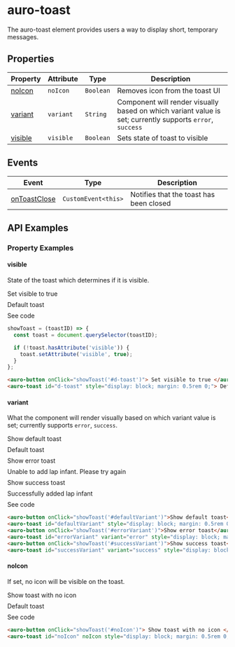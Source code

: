 <!-- AURO-GENERATED-CONTENT:START (FILE:src=./../api.md) -->
<!-- The below content is automatically added from ./../api.md -->

# auro-toast

The auro-toast element provides users a way to display short, temporary messages.

## Properties

| Property  | Attribute | Type      | Description                                      |
|-----------|-----------|-----------|--------------------------------------------------|
| [noIcon](#noIcon)  | `noIcon`  | `Boolean` | Removes icon from the toast UI                   |
| [variant](#variant) | `variant` | `String`  | Component will render visually based on which variant value is set; currently supports `error`, `success` |
| [visible](#visible) | `visible` | `Boolean` | Sets state of toast to visible                   |

## Events

| Event          | Type                | Description                             |
|----------------|---------------------|-----------------------------------------|
| [onToastClose](#onToastClose) | `CustomEvent<this>` | Notifies that the toast has been closed |
<!-- AURO-GENERATED-CONTENT:END -->

## API Examples

### Property Examples

#### visible

State of the toast which determines if it is visible.

<div class="exampleWrapper">
  <!-- AURO-GENERATED-CONTENT:START (FILE:src=./../../apiExamples/visible.html) -->
  <!-- The below content is automatically added from ./../../apiExamples/visible.html -->
  <auro-button onClick="showToast('#d-toast')"> Set visible to true </auro-button>
  <auro-toast id="d-toast" style="display: block; margin: 0.5rem 0;"> Default toast </auro-toast>
  <!-- AURO-GENERATED-CONTENT:END -->
</div>
<auro-accordion lowProfile justifyRight>
  <span slot="trigger">See code</span>

```js 
showToast = (toastID) => {
  const toast = document.querySelector(toastID);

  if (!toast.hasAttribute('visible')) {
    toast.setAttribute('visible', true);
  }
};
```
<!-- AURO-GENERATED-CONTENT:START (CODE:src=./../../apiExamples/visible.html) -->
<!-- The below code snippet is automatically added from ./../../apiExamples/visible.html -->

```html
<auro-button onClick="showToast('#d-toast')"> Set visible to true </auro-button>
<auro-toast id="d-toast" style="display: block; margin: 0.5rem 0;"> Default toast </auro-toast>
```
<!-- AURO-GENERATED-CONTENT:END -->
</auro-accordion>

#### variant

What the component will render visually based on which variant value is set; currently supports `error`, `success`.

<div class="exampleWrapper">
  <!-- AURO-GENERATED-CONTENT:START (FILE:src=./../../apiExamples/variant.html) -->
  <!-- The below content is automatically added from ./../../apiExamples/variant.html -->
  <auro-button onClick="showToast('#defaultVariant')">Show default toast</auro-button>
  <auro-toast id="defaultVariant" style="display: block; margin: 0.5rem 0;">Default toast</auro-toast>
  <auro-button onClick="showToast('#errorVariant')">Show error toast</auro-button>
  <auro-toast id="errorVariant" variant="error" style="display: block; margin: 0.5rem 0;">Unable to add lap infant. Please try again</auro-toast>
  <auro-button onClick="showToast('#successVariant')">Show success toast</auro-button>
  <auro-toast id="successVariant" variant="success" style="display: block; margin: 0.5rem 0;">Successfully added lap infant</auro-toast>
  <!-- AURO-GENERATED-CONTENT:END -->
</div>
<auro-accordion lowProfile justifyRight>
  <span slot="trigger">See code</span>
<!-- AURO-GENERATED-CONTENT:START (CODE:src=./../../apiExamples/variant.html) -->
<!-- The below code snippet is automatically added from ./../../apiExamples/variant.html -->

```html
<auro-button onClick="showToast('#defaultVariant')">Show default toast</auro-button>
<auro-toast id="defaultVariant" style="display: block; margin: 0.5rem 0;">Default toast</auro-toast>
<auro-button onClick="showToast('#errorVariant')">Show error toast</auro-button>
<auro-toast id="errorVariant" variant="error" style="display: block; margin: 0.5rem 0;">Unable to add lap infant. Please try again</auro-toast>
<auro-button onClick="showToast('#successVariant')">Show success toast</auro-button>
<auro-toast id="successVariant" variant="success" style="display: block; margin: 0.5rem 0;">Successfully added lap infant</auro-toast>
```
<!-- AURO-GENERATED-CONTENT:END -->
</auro-accordion>

#### noIcon

If set, no icon will be visible on the toast.

<div class="exampleWrapper">
  <!-- AURO-GENERATED-CONTENT:START (FILE:src=./../../apiExamples/noIcon.html) -->
  <!-- The below content is automatically added from ./../../apiExamples/noIcon.html -->
  <auro-button onClick="showToast('#noIcon')"> Show toast with no icon </auro-button>
  <auro-toast id="noIcon" noIcon style="display: block; margin: 0.5rem 0;"> Default toast </auro-toast>
  <!-- AURO-GENERATED-CONTENT:END -->
</div>
<auro-accordion lowProfile justifyRight>
  <span slot="trigger">See code</span>
<!-- AURO-GENERATED-CONTENT:START (CODE:src=./../../apiExamples/noIcon.html) -->
<!-- The below code snippet is automatically added from ./../../apiExamples/noIcon.html -->

```html
<auro-button onClick="showToast('#noIcon')"> Show toast with no icon </auro-button>
<auro-toast id="noIcon" noIcon style="display: block; margin: 0.5rem 0;"> Default toast </auro-toast>
```
<!-- AURO-GENERATED-CONTENT:END -->
</auro-accordion>
